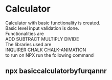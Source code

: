 <h1> Calculator </h1>
Calculator with basic functionality is created.<br/>
Basic level input validation is done.<br/>
Functionalities are<br/>
ADD
SUBTRACT
MULTIPLY 
DIVIDE<br/>
The libraries used are<br/> 
INQUIRER
CHALK
CHALK-ANIMATION<br/>
to run on NPX run the following command<br/>
<h2>npx basiccalculatorbyfurqannr</h2>
